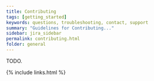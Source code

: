 ```yaml
---
title: Contributing
tags: [getting_started]
keywords: questions, troubleshooting, contact, support
summary: "Guidelines for Contributing..."
sidebar: jira_sidebar
permalink: contributing.html
folder: general
---
```


TODO.

{% include links.html %}
